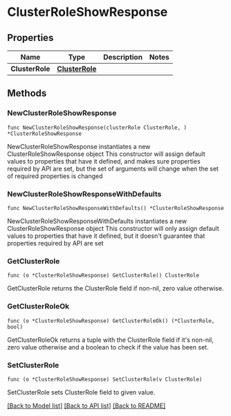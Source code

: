 # ClusterRoleShowResponse

## Properties

Name | Type | Description | Notes
------------ | ------------- | ------------- | -------------
**ClusterRole** | [**ClusterRole**](ClusterRole.md) |  | 

## Methods

### NewClusterRoleShowResponse

`func NewClusterRoleShowResponse(clusterRole ClusterRole, ) *ClusterRoleShowResponse`

NewClusterRoleShowResponse instantiates a new ClusterRoleShowResponse object
This constructor will assign default values to properties that have it defined,
and makes sure properties required by API are set, but the set of arguments
will change when the set of required properties is changed

### NewClusterRoleShowResponseWithDefaults

`func NewClusterRoleShowResponseWithDefaults() *ClusterRoleShowResponse`

NewClusterRoleShowResponseWithDefaults instantiates a new ClusterRoleShowResponse object
This constructor will only assign default values to properties that have it defined,
but it doesn't guarantee that properties required by API are set

### GetClusterRole

`func (o *ClusterRoleShowResponse) GetClusterRole() ClusterRole`

GetClusterRole returns the ClusterRole field if non-nil, zero value otherwise.

### GetClusterRoleOk

`func (o *ClusterRoleShowResponse) GetClusterRoleOk() (*ClusterRole, bool)`

GetClusterRoleOk returns a tuple with the ClusterRole field if it's non-nil, zero value otherwise
and a boolean to check if the value has been set.

### SetClusterRole

`func (o *ClusterRoleShowResponse) SetClusterRole(v ClusterRole)`

SetClusterRole sets ClusterRole field to given value.



[[Back to Model list]](../README.md#documentation-for-models) [[Back to API list]](../README.md#documentation-for-api-endpoints) [[Back to README]](../README.md)


